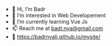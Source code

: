 - 👋 Hi, I’m Badr
- 👀 I’m interested in Web Developement
- 🌱 I’m currently learning Vue Js
- 📫 Reach me at badr.nya@gmail.com
- 📝 https://badrnyali.github.io/mysite/

<!---
Badrnyali/Badrnyali is a ✨ special ✨ repository because its `README.md` (this file) appears on your GitHub profile.
You can click the Preview link to take a look at your changes.
--->
